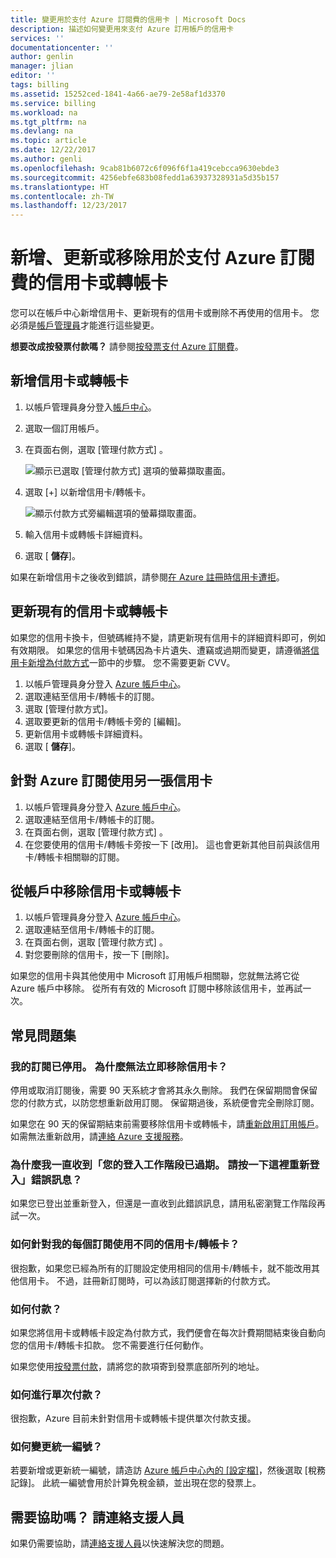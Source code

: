 ```yaml
---
title: 變更用於支付 Azure 訂閱費的信用卡 | Microsoft Docs
description: 描述如何變更用來支付 Azure 訂用帳戶的信用卡
services: ''
documentationcenter: ''
author: genlin
manager: jlian
editor: ''
tags: billing
ms.assetid: 15252ced-1841-4a66-ae79-2e58af1d3370
ms.service: billing
ms.workload: na
ms.tgt_pltfrm: na
ms.devlang: na
ms.topic: article
ms.date: 12/22/2017
ms.author: genli
ms.openlocfilehash: 9cab81b6072c6f096f6f1a419cebcca9630ebde3
ms.sourcegitcommit: 4256ebfe683b08fedd1a63937328931a5d35b157
ms.translationtype: HT
ms.contentlocale: zh-TW
ms.lasthandoff: 12/23/2017
---
```

# <a name="add-update-or-remove-a-credit-or-debit-card-for-azure"></a>新增、更新或移除用於支付 Azure 訂閱費的信用卡或轉帳卡

您可以在帳戶中心新增信用卡、更新現有的信用卡或刪除不再使用的信用卡。 您必須是[帳戶管理員](billing-subscription-transfer.md#whoisaa)才能進行這些變更。

**想要改成按發票付款嗎？** 請參閱[按發票支付 Azure 訂閱費](billing-how-to-pay-by-invoice.md)。
 
<a id="addcard"></a>

## <a name="add-a-new-credit-or-debit-card"></a>新增信用卡或轉帳卡

1. 以帳戶管理員身分登入[帳戶中心](https://account.windowsazure.com/Subscriptions)。
1. 選取一個訂用帳戶。
1. 在頁面右側，選取 [管理付款方式] 。

    ![顯示已選取 [管理付款方式] 選項的螢幕擷取畫面。](./media/billing-how-to-change-credit-card/changesub_new.png)
1. 選取 [+] 以新增信用卡/轉帳卡。

    ![顯示付款方式旁編輯選項的螢幕擷取畫面。](./media/billing-how-to-change-credit-card/editcard_new.png)
1. 輸入信用卡或轉帳卡詳細資料。
1. 選取 [ **儲存**]。 

如果在新增信用卡之後收到錯誤，請參閱[在 Azure 註冊時信用卡遭拒](billing-credit-card-fails-during-azure-sign-up.md)。

## <a name="update-existing-credit-or-debit-card"></a>更新現有的信用卡或轉帳卡

如果您的信用卡換卡，但號碼維持不變，請更新現有信用卡的詳細資料即可，例如有效期限。 如果您的信用卡號碼因為卡片遺失、遭竊或過期而變更，請遵循[將信用卡新增為付款方式](#addcard)一節中的步驟。 您不需要更新 CVV。

1. 以帳戶管理員身分登入 [Azure 帳戶中心](https://account.windowsazure.com/Subscriptions)。
1. 選取連結至信用卡/轉帳卡的訂閱。
1. 選取 [管理付款方式]。
1. 選取要更新的信用卡/轉帳卡旁的 [編輯]。
1. 更新信用卡或轉帳卡詳細資料。
1. 選取 [ **儲存**]。

## <a name="use-a-different-credit-card-for-the-azure-subscription"></a>針對 Azure 訂閱使用另一張信用卡

1. 以帳戶管理員身分登入 [Azure 帳戶中心](https://account.windowsazure.com/Subscriptions)。
1. 選取連結至信用卡/轉帳卡的訂閱。
1. 在頁面右側，選取 [管理付款方式] 。
1. 在您要使用的信用卡/轉帳卡旁按一下 [改用]。 這也會更新其他目前與該信用卡/轉帳卡相關聯的訂閱。 

## <a name="remove-a-credit-or-debit-card-from-the-account"></a>從帳戶中移除信用卡或轉帳卡

1. 以帳戶管理員身分登入 [Azure 帳戶中心](https://account.windowsazure.com/Subscriptions)。
1. 選取連結至信用卡/轉帳卡的訂閱。
3. 在頁面右側，選取 [管理付款方式] 。
4. 對您要刪除的信用卡，按一下 [刪除]。

如果您的信用卡與其他使用中 Microsoft 訂用帳戶相關聯，您就無法將它從 Azure 帳戶中移除。 從所有有效的 Microsoft 訂閱中移除該信用卡，並再試一次。

## <a name="frequently-asked-questions"></a>常見問題集

### <a name="my-subscription-is-disabled-why-cant-i-remove-my-credit-card-now"></a>我的訂閱已停用。 為什麼無法立即移除信用卡？

停用或取消訂閱後，需要 90 天系統才會將其永久刪除。 我們在保留期間會保留您的付款方式，以防您想重新啟用訂閱。 保留期過後，系統便會完全刪除訂閱。

如果您在 90 天的保留期結束前需要移除信用卡或轉帳卡，請[重新啟用訂用帳戶](billing-subscription-become-disable.md)。 如需無法重新啟用，請[連絡 Azure 支援服務](https://portal.azure.com/?#blade/Microsoft_Azure_Support/HelpAndSupportBlade)。

### <a name="why-do-i-keep-getting-your-login-session-has-expired-please-click-here-to-log-back-in"></a>為什麼我一直收到「您的登入工作階段已過期。 請按一下這裡重新登入」錯誤訊息？

如果您已登出並重新登入，但還是一直收到此錯誤訊息，請用私密瀏覽工作階段再試一次。

### <a name="how-do-i-use-a-different-card-for-each-subscription-i-have"></a>如何針對我的每個訂閱使用不同的信用卡/轉帳卡？

很抱歉，如果您已經為所有的訂閱設定使用相同的信用卡/轉帳卡，就不能改用其他信用卡。 不過，註冊新訂閱時，可以為該訂閱選擇新的付款方式。

### <a name="how-do-i-make-payments"></a>如何付款？

如果您將信用卡或轉帳卡設定為付款方式，我們便會在每次計費期間結束後自動向您的信用卡/轉帳卡扣款。 您不需要進行任何動作。

如果您使用[按發票付款](billing-how-to-pay-by-invoice.md)，請將您的款項寄到發票底部所列的地址。

### <a name="how-do-i-make-a-one-time-payment"></a>如何進行單次付款？

很抱歉，Azure 目前未針對信用卡或轉帳卡提供單次付款支援。 

### <a name="how-do-i-change-the-tax-id"></a>如何變更統一編號？

若要新增或更新統一編號，請造訪 [Azure 帳戶中心內的 [設定檔]](https://account.azure.com/Profile)，然後選取 [稅務記錄]。 此統一編號會用於計算免稅金額，並出現在您的發票上。

## <a name="need-help-contact-support"></a>需要協助嗎？ 請連絡支援人員

如果仍需要協助，請[連絡支援人員](https://portal.azure.com/?#blade/Microsoft_Azure_Support/HelpAndSupportBlade)以快速解決您的問題。
